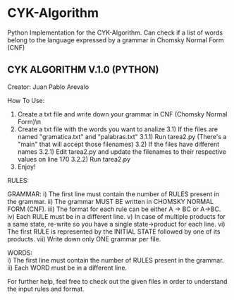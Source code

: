 # CYK-Algorithm
Python Implementation for the CYK-Algorithm. Can check if a list of words belong to the language expressed by a grammar in Chomsky Normal Form (CNF) 

CYK ALGORITHM V.1.0 (PYTHON)
-----------------------------
Creator: Juan Pablo Arevalo

How To Use:

1) Create a txt file and write down your grammar in CNF (Chomsky Normal Form)\n
2) Create a txt file with the words you want to analize
3.1) If the files are named "gramatica.txt" and "palabras.txt"
	3.1.1) Run tarea2.py (There's a "main" that will accept those filenames)
3.2) If the files have different names
	3.2.1) Edit tarea2.py and update the filenames to their respective values on line 170
	3.2.2) Run tarea2.py
4) Enjoy!


RULES:

GRAMMAR:
	i) The first line must contain the number of RULES present in the grammar.
	ii) The grammar MUST BE written in CHOMSKY NORMAL FORM (CNF).
	iii) The format for each rule can be either A -> BC or A->BC.
	iv) Each RULE must be in a different line.
	v) In case of multiple products for a same state, re-write so you have a single state->product for each line.
	vi) The first RULE is represented by the INITIAL STATE followed by one of its products.
	vii) Write down only ONE grammar per file.

WORDS:	
	i) The first line must contain the number of RULES present in the grammar.
	ii) Each WORD must be in a different line.


For further help, feel free to check out the given files in order to understand the input rules and format.


